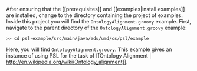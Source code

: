 After ensuring that the [[prerequisites]] and [[examples|install examples]] are installed, change to the directory containing the project of examples. Inside this project you will find the ```OntologyAlignment.groovy``` example.  First, navigate to the parent directory of the `OntologyAlignment.groovy` example:  

````
>> cd psl-example/src/main/java/edu/umd/cs/psl/example  
````     
  
Here, you will find `OntologyAlignment.groovy`. This example gives an instance of using PSL for the task of [[Ontology Alignment | http://en.wikipedia.org/wiki/Ontology_alignment]].  